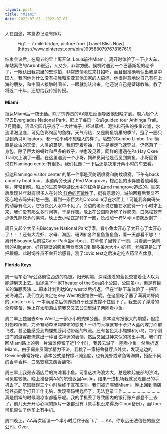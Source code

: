 ```yaml
---
layout: post
title: "Miami"
date: 2022-07-01--2022-07-07 
---
```


<div class="post">
<p>人在囧途，本篇游记没有照片</p>

<figure>
  <img src="https://www.travelblissnow.com/wp-content/uploads/2022/03/Miami-to-Key-west-seven-mile-bridge-shutterstock_708954997.jpg?x35276" alt="">
	<figcaption> Fig1. - 7 mile bridge, picture from [Travel Bliss Now](https://www.pinterest.com/pin/999588079767816761/) </figcaption>
</figure>
  
<p>结束会议后，在周五的早上离开St. Louis前往Miami。离开时体验了一下小火车，车站离住的Airbnb很近，人又少，非常方便。候机时遇到一个巴基斯坦的老爷子，一眼认出我包里的壁球拍，非常热情地过来打招呼，而且很准确地认出我是中国人。我问他为什么没有把我和东亚其他国家的人搞混，他很得意地说自己有在上海的朋友，和中国人接触时间长，一眼就能认出来。他还说自己是壁球教练，教了将近二十年，还想给我传授传授。</p>

<h4>Miami</h4>
<p>抵达Miami后一夜无话。除了饲养员的AA航班延误导致他很晚才到。周六起个大早去Everglades National Park，赶上了每日一次的guided tour Anhinga Trail。7月雨季，沼泽公园几乎成了一大片海子，经过草根、泥沙和石头的多重过滤，水流清澈见底，可见色彩绚丽的鱼群。天气闷热，又是鳄鱼筑巢的季节，逛了一圈只见到两只Alligators，都一动不动不想理人的样子。隔壁的Gumbo Limbo Trail简直是蚊虫的天堂，人类的噩梦。我们穿着短袖，几乎是疾走飞速穿过，仍然落了一身包，除了巨大的蚂蚱和巨多的蚊子，啥也没见着。同样的遭遇在Pa Hay Okee Trail又上演了一遍。在这里遇到一个小哥，饲养员问他是否见到鳄鱼，小哥回答说在Flamingo center有很多。我们犹豫了一下后还是决定开两小时的车去看。</p>
<p>抵达Flamingo visitor center 的第一件事是买防晒喷雾和防蚊喷雾。下午有back country boat tour，水道两旁长满了Red Mangrove，棕红色的水伴随着硫磺臭味，非常销魂。船上的生态学导游说水中的红色是由red mangrove造成的。回来后发现14年就有很多人在讨论<a href="https://www.researchgate.net/post/Amazing-red-water-in-a-mangrove-swamp-Have-you-ever-seen-this-before-What-hypothesis-can-explain-such-a-phenomenon"> 红色的可能性</a>了，挺有意思的。游船回程后我又不死心地去码头转悠一圈，看到一条巨大的Crocodile浮在水面上！可能我奔向码头的动静有点大，它很快沉入水中不见了。旁边的老哥说它能在水底待一个小时才上来，我们没有那么多时间等，于是作罢。晚上在公园附近吃了炸鳄肉，口感松软有点像孔隙较多的素鸡。晚上去小哈瓦那转了一圈，没成想一杯Mojito把我放倒了… </p>
<p>周日又起个大早去Biscayne National Park浮潜。看小鱼太开心了太开心了太开心了！！！还有大龙虾、水母、海胆、珊瑚和各种鱼鱼鱼鱼鱼，看一天都看不够！！离开Biscayne后前往Gator Park坐airboat，在草甸子里转了一圈，只看到一条懒懒的Alligator。好在隔壁的鳄鱼喂食表演见到很多条大大小小的鳄，勉强算是过了把眼瘾。此时饲养员不幸开始感冒，测了covid test之后决定吃点药早点休息。</p>

<h4>Florida Keys</h4>
<p>周一驱车沿1号公路前往西边的岛链。阳光明媚，深深浅浅的蓝色交错着让人以为能游到天上去。沿途进了一家Theater of the Sea的小公园，公园虽小，但是有巨长的海豚表演……原本计划到达Key west以后折返，但在半路下车体验了一把阳光海滩后，我们立刻决定在Key West的旅馆住一晚。在这里吃了塞了满满龙虾肉的Lobster roll，一本满足之后饲养员终于还是支撑不住倒下了。我去买了浮潜的全套装备，晚上在太阳落山前我又又去公园里游了两圈看小鱼。</p>
<p>周二早上独自去Key West上一家小小的蝴蝶公园。原本没有报很大的期望，但绝对物超所值，完全有动森里蝴蝶馆的感觉！一进门大概就有十余只大蓝闪蝶打面前飞过，甚至能感受到蝴蝶翅膀闪动带起的气流。还有各色大小蝴蝶和小鸟。每个刚进门的游客都流露出一种目眩神迷的表情，然后又回过神来似的掏出手机。我们在回Miami路上的另一片海滩停留了近1个小时，我叒去游了一圈看小鱼。然后折返Miami。由于饲养员同学精力不济，我挑了一家秘鲁餐厅点外卖，发现这边的Ceviche非常好吃，基本公式是柠檬汁腌鱼脍，也有腌虾或章鱼等海鲜，搭配不同的香草香料，口感软糯又酸香馥郁。</p>
<p>周三早上我叕去酒店后的海滩看小鱼。可惜这次海浪太大，总是吹起底部的沙滩，可见度较低。晚上准备乘AA的航班返回Austin，结果一进机场我就发现自己的手机丢了。航班延误三个小时后终于宣布取消。我们被迫滞留Miami。晚上回到酒店饲养员同学打开工作电脑，发现密码钥匙坏了，无法登录工作…………………………真是倒霉的时候喝凉水都塞牙呢。我的手机丢了导致国内的银行账户都登不上去了，前几天开开心心照的照片一张都没有（原手机没来得及iCloud备份），而Uber司机否认了他车上有手机。</p>
<p>周四晚上，AA再次延误一个半小时后终于起飞了……AA，你永远无法信任的航空公司。Over.</p>
